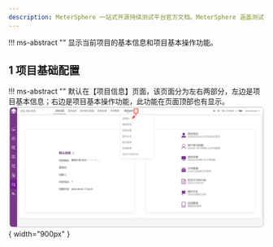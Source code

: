 ```yaml
---
description: MeterSphere 一站式开源持续测试平台官方文档。MeterSphere 涵盖测试管理、接口测试、UI 测试和性能测试等功能，全面兼容 JMeter、Selenium 等主流开源标准，有效助力开发和测试团队充分利用云弹性进行高度可 扩展的自动化测试，加速高质量的软件交付。
---
```


!!! ms-abstract ""
    显示当前项目的基本信息和项目基本操作功能。

## 1 项目基础配置
!!! ms-abstract ""
    默认在【项目信息】页面，该页面分为左右两部分，左边是项目基本信息；右边是项目基本操作功能，此功能在页面顶部也有显示。
![!项目设置](../../img/project_management/项目功能列表.png){ width="900px" }
